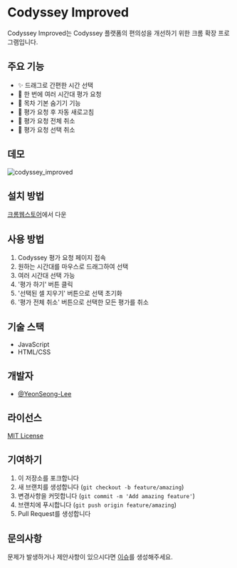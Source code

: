 # Codyssey Improved

Codyssey Improved는 Codyssey 플랫폼의 편의성을 개선하기 위한 크롬 확장 프로그램입니다.

## 주요 기능

- ✨ 드래그로 간편한 시간 선택
- 🎯 한 번에 여러 시간대 평가 요청
- 📅 목차 기본 숨기기 기능
- 🔄 평가 요청 후 자동 새로고침
- 🔄 평가 요청 전체 취소
- 🔄 평가 요청 선택 취소

## 데모

![codyssey_improved](https://github.com/user-attachments/assets/cac4b948-fa9a-487a-a370-8f594eef9d72)


## 설치 방법

[크롬웹스토어](https://chromewebstore.google.com/detail/codyssey-improved/dmmmabfahpkbjajgijapgfiiicdekmme)에서 다운




## 사용 방법

1. Codyssey 평가 요청 페이지 접속
2. 원하는 시간대를 마우스로 드래그하여 선택
3. 여러 시간대 선택 가능
4. '평가 하기' 버튼 클릭
5. '선택된 셀 지우기' 버튼으로 선택 초기화
6. '평가 전체 취소' 버튼으로 선택한 모든 평가를 취소

## 기술 스택

- JavaScript
- HTML/CSS

## 개발자
- [@YeonSeong-Lee](https://github.com/YeonSeong-Lee)

## 라이선스

[MIT License](LICENSE)

## 기여하기

1. 이 저장소를 포크합니다
2. 새 브랜치를 생성합니다 (`git checkout -b feature/amazing`)
3. 변경사항을 커밋합니다 (`git commit -m 'Add amazing feature'`)
4. 브랜치에 푸시합니다 (`git push origin feature/amazing`)
5. Pull Request를 생성합니다

## 문의사항

문제가 발생하거나 제안사항이 있으시다면 [이슈](https://github.com/YeonSeong-Lee/codyssey_improved/issues)를 생성해주세요. 
